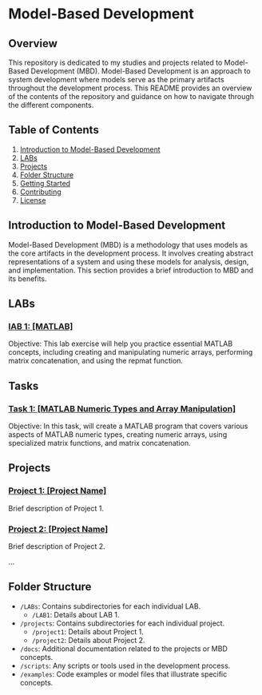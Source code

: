 # Model-Based Development 

## Overview

This repository is dedicated to my studies and projects related to Model-Based Development (MBD). Model-Based Development is an approach to system development where models serve as the primary artifacts throughout the development process. This README provides an overview of the contents of the repository and guidance on how to navigate through the different components.

## Table of Contents

1. [Introduction to Model-Based Development](#introduction-to-model-based-development)
2. [LABs](#LABs)
3. [Projects](#projects)
4. [Folder Structure](#folder-structure)
5. [Getting Started](#getting-started)
6. [Contributing](#contributing)
7. [License](#license)

## Introduction to Model-Based Development

Model-Based Development (MBD) is a methodology that uses models as the core artifacts in the development process. It involves creating abstract representations of a system and using these models for analysis, design, and implementation. This section provides a brief introduction to MBD and its benefits.

## LABs

### [lAB 1: [MATLAB]](LAB1.m)
Objective: This lab exercise will help you practice essential MATLAB concepts, including
creating and manipulating numeric arrays, performing matrix concatenation, and using the
repmat function.

## Tasks

### [Task 1: [MATLAB Numeric Types and Array Manipulation]](Task_1.m)
Objective: In this task,  will create a MATLAB program that covers various aspects of MATLAB numeric types, creating numeric arrays, using specialized matrix functions, and matrix concatenation.


## Projects

### [Project 1: [Project Name]](projects/project1/)

Brief description of Project 1.

### [Project 2: [Project Name]](projects/project2/)

Brief description of Project 2.

...

## Folder Structure
- `/LABs`: Contains subdirectories for each individual LAB.
  - `/LAB1`: Details about LAB 1.
- `/projects`: Contains subdirectories for each individual project.
  - `/project1`: Details about Project 1.
  - `/project2`: Details about Project 2.
- `/docs`: Additional documentation related to the projects or MBD concepts.
- `/scripts`: Any scripts or tools used in the development process.
- `/examples`: Code examples or model files that illustrate specific concepts.
